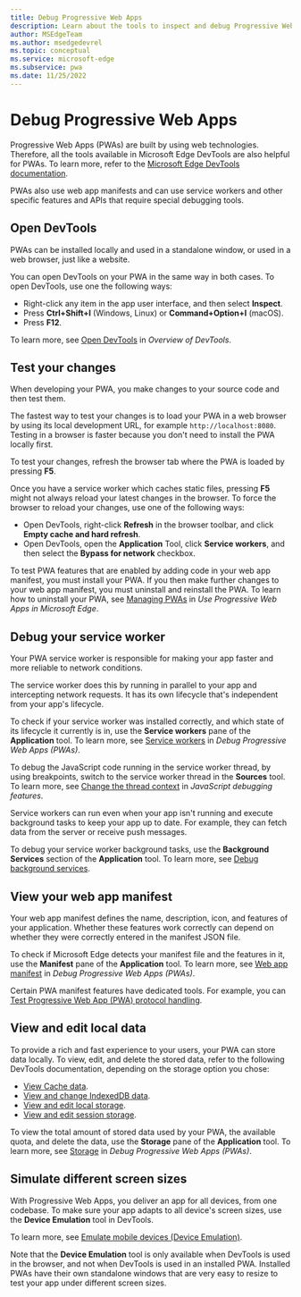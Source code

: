 ```yaml
---
title: Debug Progressive Web Apps
description: Learn about the tools to inspect and debug Progressive Web Apps, service workers, and local storage.
author: MSEdgeTeam
ms.author: msedgedevrel
ms.topic: conceptual
ms.service: microsoft-edge
ms.subservice: pwa
ms.date: 11/25/2022
---
```

# Debug Progressive Web Apps

Progressive Web Apps (PWAs) are built by using web technologies. Therefore, all the tools available in Microsoft Edge DevTools are also helpful for PWAs. To learn more, refer to the [Microsoft Edge DevTools documentation](../../devtools-guide/landing/index.yml).

PWAs also use web app manifests and can use service workers and other specific features and APIs that require special debugging tools.


<!-- ====================================================================== -->
## Open DevTools

PWAs can be installed locally and used in a standalone window, or used in a web browser, just like a website.

You can open DevTools on your PWA in the same way in both cases. To open DevTools, use one the following ways:

* Right-click any item in the app user interface, and then select **Inspect**.
* Press **Ctrl+Shift+I** (Windows, Linux) or **Command+Option+I** (macOS).
* Press **F12**.

To learn more, see [Open DevTools](../../devtools-guide/overview.md#open-devtools) in _Overview of DevTools_.


<!-- ====================================================================== -->
## Test your changes

When developing your PWA, you make changes to your source code and then test them.

The fastest way to test your changes is to load your PWA in a web browser by using its local development URL, for example `http://localhost:8080`. Testing in a browser is faster because you don't need to install the PWA locally first.

To test your changes, refresh the browser tab where the PWA is loaded by pressing **F5**.

Once you have a service worker which caches static files, pressing **F5** might not always reload your latest changes in the browser. To force the browser to reload your changes, use one of the following ways:

* Open DevTools, right-click **Refresh** in the browser toolbar, and click **Empty cache and hard refresh**.
* Open DevTools, open the **Application** Tool, click **Service workers**, and then select the **Bypass for network** checkbox.

To test PWA features that are enabled by adding code in your web app manifest, you must install your PWA. If you then make further changes to your web app manifest, you must uninstall and reinstall the PWA. To learn how to uninstall your PWA, see [Managing PWAs](../ux.md#managing-pwas) in _Use Progressive Web Apps in Microsoft Edge_.


<!-- ====================================================================== -->
## Debug your service worker

Your PWA service worker is responsible for making your app faster and more reliable to network conditions.

The service worker does this by running in parallel to your app and intercepting network requests. It has its own lifecycle that's independent from your app's lifecycle.

To check if your service worker was installed correctly, and which state of its lifecycle it currently is in, use the **Service workers** pane of the **Application** tool. To learn more, see [Service workers](../../devtools-guide/progressive-web-apps/index.md#service-workers) in _Debug Progressive Web Apps (PWAs)_.

To debug the JavaScript code running in the service worker thread, by using breakpoints, switch to the service worker thread in the **Sources** tool. To learn more, see [Change the thread context](../../devtools-guide/javascript/reference.md#change-the-thread-context) in _JavaScript debugging features_.

Service workers can run even when your app isn't running and execute background tasks to keep your app up to date. For example, they can fetch data from the server or receive push messages.

To debug your service worker background tasks, use the **Background Services** section of the **Application** tool. To learn more, see [Debug background services](../../devtools-guide/javascript/background-services.md).


<!-- ====================================================================== -->
## View your web app manifest

Your web app manifest defines the name, description, icon, and features of your application. Whether these features work correctly can depend on whether they were correctly entered in the manifest JSON file.

To check if Microsoft Edge detects your manifest file and the features in it, use the **Manifest** pane of the **Application** tool. To learn more, see [Web app manifest](../../devtools-guide/progressive-web-apps/index.md#web-app-manifest) in _Debug Progressive Web Apps (PWAs)_.

Certain PWA manifest features have dedicated tools. For example, you can [Test Progressive Web App (PWA) protocol handling](../../devtools-guide/progressive-web-apps/protocol-handlers.md).


<!-- ====================================================================== -->
## View and edit local data

To provide a rich and fast experience to your users, your PWA can store data locally. To view, edit, and delete the stored data, refer to the following DevTools documentation, depending on the storage option you chose:

* [View Cache data](../../devtools-guide/storage/cache.md).
* [View and change IndexedDB data](../../devtools-guide/storage/indexeddb.md).
* [View and edit local storage](../../devtools-guide/storage/localstorage.md).
* [View and edit session storage](../../devtools-guide/storage/sessionstorage.md).

To view the total amount of stored data used by your PWA, the available quota, and delete the data, use the **Storage** pane of the **Application** tool. To learn more, see [Storage](../../devtools-guide/progressive-web-apps/index.md#storage) in _Debug Progressive Web Apps (PWAs)_.


<!-- ====================================================================== -->
## Simulate different screen sizes

With Progressive Web Apps, you deliver an app for all devices, from one codebase. To make sure your app adapts to all device's screen sizes, use the **Device Emulation** tool in DevTools.

To learn more, see [Emulate mobile devices (Device Emulation)](../../devtools-guide/device-mode/index.md).

Note that the **Device Emulation** tool is only available when DevTools is used in the browser, and not when DevTools is used in an installed PWA. Installed PWAs have their own standalone windows that are very easy to resize to test your app under different screen sizes.
